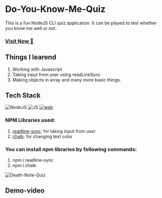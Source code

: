 # Do-You-Know-Me-Quiz
This is a fun NodeJS CLI quiz application. It can be played to test whether you know me well or not.


### <a href="https://replit.com/@NeeleshSingh3/Death-Note-Quiz-NodeJs-CLI-Quiz-App?embed=1&output=1" target="_blank">**Visit Now 🚀**</a>

## Things I learend
1. Working with Javascript
2. Taking input from user using readLineSync
3. Making objects in array and many more basic things.


## Tech Stack
![NodeJS](https://img.shields.io/badge/Node.js%20-%339933.svg?&style=for-the-badge&logo=Node.js&logoColor=white)
![JS](https://img.shields.io/badge/JavaScript-323330?style=for-the-badge&logo=javascript&logoColor=F7DF1E)
[![web](https://img.shields.io/badge/Replit-667881?style=for-the-badge&logo=Replit&logoColor=white)](https://replit.com/@NeeleshSingh3/Death-Note-Quiz-NodeJs-CLI-Quiz-App?embed=1&output=1)

### NPM Libraries used:
1. [readline-sync](https://www.npmjs.com/package/readline-sync): for taking input from user
2. [chalk](https://www.npmjs.com/package/chalk): for changing text color

### You can install npm libraries by following commands:
1. npm i readline-sync
2. npm i chalk 

![Death-Note-Quiz](https://user-images.githubusercontent.com/32032008/131322149-6c534a2f-63f1-406b-bd0e-e3e35d47715a.jpg)


## Demo-video
